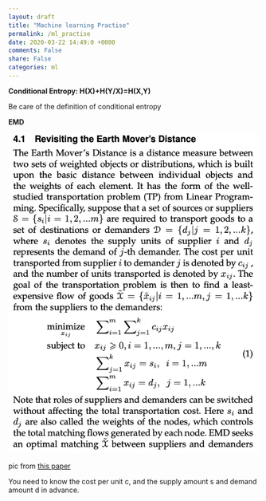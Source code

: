 ```yaml
---
layout: draft
title: "Machine learning Practise"
permalink: /ml_practise
date: 2020-03-22 14:49:0 +0000
comments: False
share: False
categories: ml
---
```


**Conditional Entropy: H(X)+H(Y/X)=H(X,Y)**

Be care of the definition of conditional entropy



**EMD**

![](/imgs/emd.png)

pic from [this paper](https://arxiv.org/pdf/2003.06777.pdf)

You need to know the cost per unit c, and the supply amount s and demand amount d in advance.



